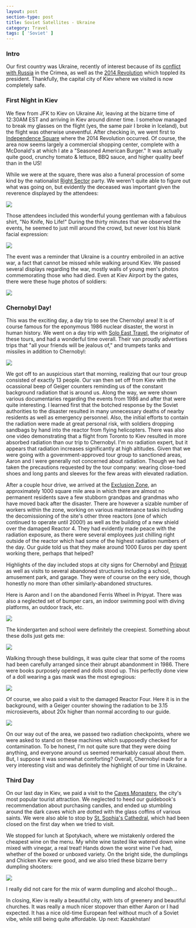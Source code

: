 ```yaml
---
layout: post
section-type: post
title: Soviet Satellites - Ukraine
category: Travel
tags: [ 'Soviet' ]
---
```


### Intro

Our first country was Ukraine, recently of interest because of its
[conflict with Russia](https://en.wikipedia.org/wiki/Annexation_of_Crimea_by_the_Russian_Federation)
in the Crimea, as well as the
[2014 Revolution](https://en.wikipedia.org/wiki/2014_Ukrainian_revolution)
which toppled its president. Thankfully, the capital city of Kiev where we visited
is now completely safe.

### First Night in Kiev

We flew from JFK to Kiev on Ukraine Air, leaving at the bizarre time of 12:30AM EST and
arriving in Kiev around dinner time. I somehow managed to break my glasses on the flight
(yes, the same pair I broke in Iceland), but the flight was otherwise uneventful.
After checking in, we went first to
[Independence Square](https://en.wikipedia.org/wiki/Maidan_Nezalezhnosti)
where the 2014 Revolution occurred. Of course, the area
now seems largely a commercial shopping center, complete with a McDonald's
at which I ate a "Seasoned American Burger." It was actually quite good,
crunchy tomato & lettuce, BBQ sauce, and higher quality beef than in the US!

While we were at the square, there was also a funeral procession of some
kind by the nationalist [Right Sector](https://en.wikipedia.org/wiki/Right_Sector)
party.
We weren't quite able to figure
out what was going on, but evidently the deceased was important given the
reverence displayed by the attendees:

![](https://dl.dropboxusercontent.com/s/wshdwfppswpp4ep/P6030362.JPG?dl=0)

Those attendees included this wonderful young gentleman with a fabulous
shirt, "No Knife, No Life!" During the thirty minutes that we observed
the events, he seemed to just mill around the crowd, but never lost
his blank facial expression:

![](https://dl.dropboxusercontent.com/s/zrvsmkicktkrern/P6030354.JPG?dl=0)

The event was a reminder that Ukraine is a country embroiled in an active
war, a fact that cannot be missed while walking around Kiev. We passed
several displays regarding the war, mostly walls of young men's photos
commemorating those who had died. Even at Kiev Airport by the gates, there
were these huge photos of soldiers:

![](https://dl.dropboxusercontent.com/s/jy07k95fo3j8a1f/IMG_20160605_160247.jpg?dl=0)

### Chernobyl Day!

This was the exciting day, a day trip to see the Chernobyl area!
It is of course famous for the eponymous 1986 nuclear disaster,
the worst in human history.
We went on a day trip with [Solo East Travel](http://www.tourkiev.com/),
the originator of these tours, and had a wonderful time overall.
Their van proudly advertises trips that "all your friends will be jealous of,"
and trumpets tanks and missiles in addition to Chernobyl:

![](https://dl.dropboxusercontent.com/s/gw5r4tyeu94ejt8/P6040420.JPG?dl=0)

We got off to an auspicious start that morning,
realizing that our tour group consisted of exactly 13 people. 
Our van then set off from Kiev with the ocassional beep
of Geiger counters reminding us of the constant
background radiation that is around us.
Along the way, we were shown various documentaries regarding the events from
1986 and after that were quite interesting. I learned first
that the botched response by the Soviet authorities to the disaster
resulted in many unnecessary deaths of nearby residents as well as emergency
personnel. Also, the initial efforts to contain the radiation were made
at great personal risk, with soldiers dropping sandbags by hand into the reactor
from flying helicopters. There was also one video demonstrating that a flight from
Toronto to Kiev resulted in more absorbed radiation than our trip to
Chernobyl. I'm no radiation expert, but it appears that radiation increases
significantly at high altitudes.
Given that we were going with a government-approved tour group to
sanctioned areas, Aaron and I were generally not concerned about radiation.
Though we had taken the precautions requested by the tour company: wearing
close-toed shoes and long pants and sleeves for the few areas with
elevated radiation. 

After a couple hour drive, we arrived at the
[Exclusion Zone](https://en.wikipedia.org/wiki/Chernobyl_Exclusion_Zone),
an approximately 1000 square mile area in which
there are almost no permanent residents save a few stubborn grandpas
and grandmas who have moved back after the disaster.
There are however a sizable number of workers within the zone,
working on various maintenance tasks including the decomissioning of the
site's other three reactors (one of which continued to operate until 2000!)
as well as the building of a new shield over the damaged Reactor 4.
They had evidently made peace with the radiation exposure, as there were several
employees just chilling right outside of the reactor which had some
of the highest radiation numbers of the day. Our guide told us that they
make around 1000 Euros per day spent working there, perhaps that helped?


Highlights of the day included stops at city signs for Chernobyl and
[Pripyat](https://en.wikipedia.org/wiki/Pripyat)
as well as visits to several abandoned structures including a school, amusement
park, and garage. They were of course on the eery side, though honestly no more
than other similarly-abandoned structures.

Here is Aaron and I on the abandoned Ferris Wheel in Pripyat.
There was also a neglected
set of bumper cars, an indoor swimming pool with diving platforms, an outdoor
track, etc.

![](https://dl.dropboxusercontent.com/s/645m8hnvq7p4cyq/P6040442.JPG?dl=0)

The kindergarten and school were definitely the creepiest. Something about
these dolls just gets me:

![](https://dl.dropboxusercontent.com/s/su0r5wtpsr6etlo/P6040394.JPG?dl=0)

Walking through these buildings, it was quite clear that some of the rooms
had been carefully arranged since their abrupt abandonment in 1986. 
There were books
purposely opened and dolls stood up. This perfectly done view of a doll
wearing a gas mask was the most egregious:

![](https://dl.dropboxusercontent.com/s/wytitp4cjjig1w5/P6040460.JPG?dl=0)

Of course, we also paid a visit to the damaged Reactor Four. Here it is
in the background, with a Geiger counter showing the radiation to be 3.15
microsieverts, about 20x higher than normal according to our guide.

![](https://dl.dropboxusercontent.com/s/rwujtjim1cun671/P6040416.JPG?dl=0)

On our way out of the area, we passed two radiation checkpoints, where we
were asked to stand on these machines which supposedly checked
for contamination. To be honest, I'm not quite sure that they were doing anything,
and everyone around us seemed remarkably casual about them. But, I suppose
it was somewhat comforting? Overall, Chernobyl made for a very interesting
visit and was definitely the highlight of our time in Ukraine.

### Third Day

On our last day in Kiev, we paid a visit to the
[Caves Monastery](https://en.wikipedia.org/wiki/Kiev_Pechersk_Lavra),
the city's most popular tourist attraction. We neglected to heed our guidebook's
recommendation about purchasing candles, and ended up stumbling around the dark
caves which are dotted with the glass coffins of various saints. We were also
able to stop by
[St. Sophia's Cathedral](https://en.wikipedia.org/wiki/Saint_Sophia%27s_Cathedral,_Kiev),
which had been closed on the first day when we tried to visit. 

We stopped for lunch at Spotykach, where we mistakenly ordered the cheapest wine
on the menu. My white wine tasted like watered down wine mixed with vinegar, a real
treat! Hands down the worst wine I've had, whether of the boxed or unboxed variety.
On the bright side, the dumplings and Chicken Kiev were good, and we also tried these bizarre
berry dumpling shooters:

![](https://dl.dropboxusercontent.com/s/xvjpste700i2aac/IMG_20160605_130009.jpg?dl=0)

I really did not care for the mix of warm dumpling and alcohol though...

In closing, Kiev is really a beautiful city, with lots of greenery and beautiful
churches. It was really a much nicer stopover than either Aaron or I had expected.
It has a nice old-time European feel without much of a Soviet vibe, while still
being quite affordable. Up next: Kazakhstan!